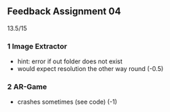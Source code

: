 ## Feedback Assignment 04

13.5/15

### 1 Image Extractor

- hint: error if out folder does not exist
- would expect resolution the other way round (-0.5)

### 2 AR-Game

- crashes sometimes (see code) (-1)
